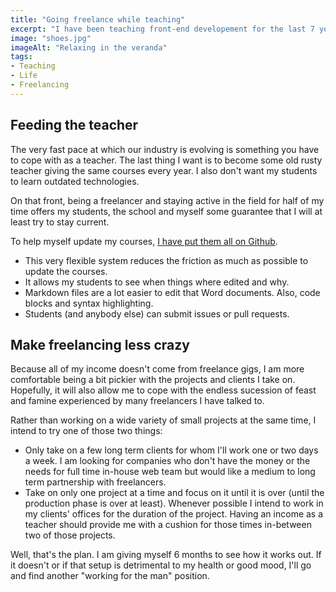 ```yaml
---
title: "Going freelance while teaching"
excerpt: "I have been teaching front-end developement for the last 7 years. Last year I was offically appointed as a part time teacher and have decided to go back to freelancing for the other half of my working life."
image: "shoes.jpg"
imageAlt: "Relaxing in the veranda"
tags:
- Teaching
- Life
- Freelancing
---
```


## Feeding the teacher

The very fast pace at which our industry is evolving is something you have to cope with as a teacher. The last thing I want is to become some old rusty teacher giving the same courses every year. I also don't want my students to learn outdated technologies.

On that front, being a freelancer and staying active in the field for half of my time offers my students, the school and myself some guarantee that I will at least try to stay current.

To help myself update my courses, [I have put them all on Github](https://github.com/jeromecoupe).

- This very flexible system reduces the friction as much as possible to update the courses.
- It allows my students to see when things where edited and why.
- Markdown files are a lot easier to edit that Word documents. Also, code blocks and syntax highlighting.
- Students (and anybody else) can submit issues or pull requests.

## Make freelancing less crazy

Because all of my income doesn't come from freelance gigs, I am more comfortable being a bit pickier with the projects and clients I take on. Hopefully, it will also allow me to cope with the endless sucession of feast and famine experienced by many freelancers I have talked to.

Rather than working on a wide variety of small projects at the same time, I intend to try one of those two things:

- Only take on a few long term clients for whom I'll work one or two days a week. I am looking for companies who don't have the money or the needs for full time in-house web team but would like a medium to long term partnership with freelancers.
- Take on only one project at a time and focus on it until it is over (until the production phase is over at least). Whenever possible I intend to work in my clients' offices for the duration of the project. Having an income as a teacher should provide me with a cushion for those times in-between two of those projects.

Well, that's the plan. I am giving myself 6 months to see how it works out. If it doesn't or if that setup is detrimental to my health or good mood, I'll go and find another "working for the man" position.
